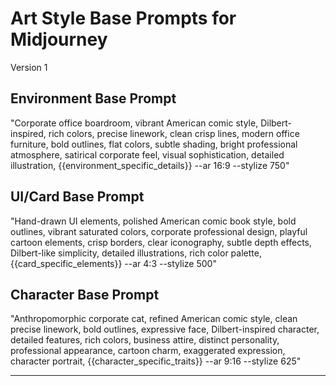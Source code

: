 # Art Style Base Prompts for Midjourney

Version 1

## Environment Base Prompt
"Corporate office boardroom, vibrant American comic style, Dilbert-inspired, rich colors, precise linework, clean crisp lines, modern office furniture, bold outlines, flat colors, subtle shading, bright professional atmosphere, satirical corporate feel, visual sophistication, detailed illustration, {{environment_specific_details}} --ar 16:9 --stylize 750"

## UI/Card Base Prompt
"Hand-drawn UI elements, polished American comic book style, bold outlines, vibrant saturated colors, corporate professional design, playful cartoon elements, crisp borders, clear iconography, subtle depth effects, Dilbert-like simplicity, detailed illustrations, rich color palette,  {{card_specific_elements}} --ar 4:3 --stylize 500"

## Character Base Prompt
"Anthropomorphic corporate cat, refined American comic style, clean precise linework, bold outlines, expressive face, Dilbert-inspired character, detailed features, rich colors, business attire, distinct personality, professional appearance, cartoon charm, exaggerated expression, character portrait, {{character_specific_traits}} --ar 9:16 --stylize 625"

--------






